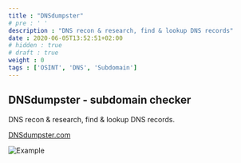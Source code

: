 ```yaml
---
title : "DNSdumpster"
# pre : ' '
description : "DNS recon & research, find & lookup DNS records"
date : 2020-06-05T13:52:51+02:00
# hidden : true
# draft : true
weight : 0
tags : ['OSINT', 'DNS', 'Subdomain']
---
```


## DNSdumpster - subdomain checker

DNS recon & research, find & lookup DNS records.

[DNSdumpster.com](https://dnsdumpster.com/)

![Example](images/example.png)
